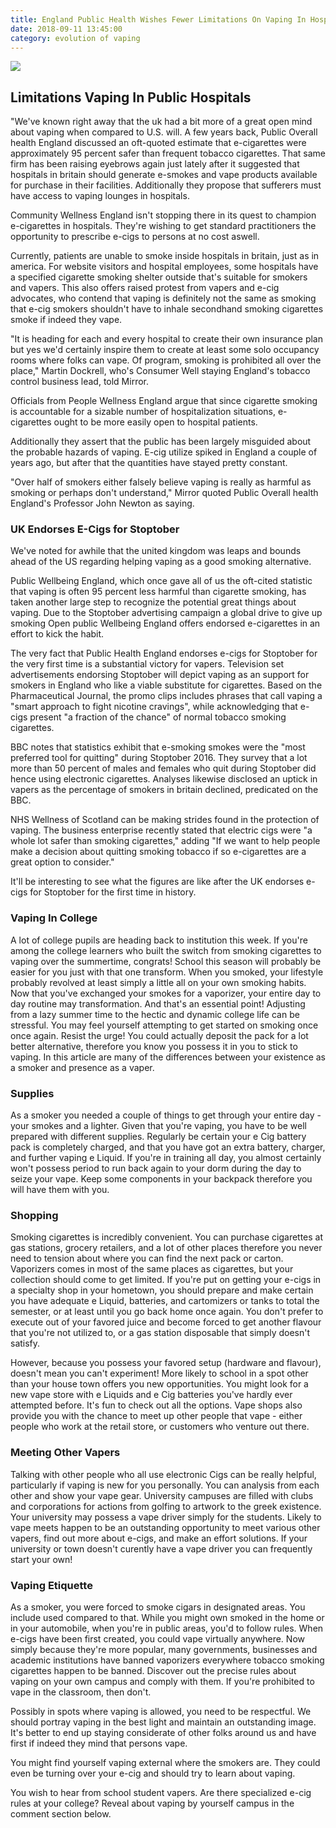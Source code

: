 ```yaml
---
title: England Public Health Wishes Fewer Limitations On Vaping In Hospitals
date: 2018-09-11 13:45:00
category: evolution of vaping
---
```


![](/images/6.jpg)

## Limitations Vaping In Public Hospitals

"We've known right away that the uk had a bit more of a great open mind about vaping when compared to U.S. will. A few years back, Public Overall health England discussed an oft-quoted estimate that e-cigarettes were approximately 95 percent safer than frequent tobacco cigarettes. That same firm has been raising eyebrows again just lately after it suggested that hospitals in britain should generate e-smokes and vape products available for purchase in their facilities. Additionally they propose that sufferers must have access to vaping lounges in hospitals.

Community Wellness England isn't stopping there in its quest to champion e-cigarettes in hospitals. They're wishing to get standard practitioners the opportunity to prescribe e-cigs to persons at no cost aswell.

Currently, patients are unable to smoke inside hospitals in britain, just as in america. For website visitors and hospital employees, some hospitals have a specified cigarette smoking shelter outside that's suitable for smokers and vapers. This also offers raised protest from vapers and e-cig advocates, who contend that vaping is definitely not the same as smoking that e-cig smokers shouldn't have to inhale secondhand smoking cigarettes smoke if indeed they vape.

<!-- more -->

"It is heading for each and every hospital to create their own insurance plan but yes we'd certainly inspire them to create at least some solo occupancy rooms where folks can vape. Of program, smoking is prohibited all over the place," Martin Dockrell, who's Consumer Well staying England's tobacco control business lead, told Mirror.

Officials from People Wellness England argue that since cigarette smoking is accountable for a sizable number of hospitalization situations, e-cigarettes ought to be more easily open to hospital patients.

Additionally they assert that the public has been largely misguided about the probable hazards of vaping. E-cig utilize spiked in England a couple of years ago, but after that the quantities have stayed pretty constant.

"Over half of smokers either falsely believe vaping is really as harmful as smoking or perhaps don't understand," Mirror quoted Public Overall health England's Professor John Newton as saying.

### UK Endorses E-Cigs for Stoptober
We've noted for awhile that the united kingdom was leaps and bounds ahead of the US regarding helping vaping as a good smoking alternative.

Public Wellbeing England, which once gave all of us the oft-cited statistic that vaping is often 95 percent less harmful than cigarette smoking, has taken another large step to recognize the potential great things about vaping. Due to the Stoptober advertising campaign a global drive to give up smoking Open public Wellbeing England offers endorsed e-cigarettes in an effort to kick the habit.

The very fact that Public Health England endorses e-cigs for Stoptober for the very first time is a substantial victory for vapers. Television set advertisements endorsing Stoptober will depict vaping as an support for smokers in England who like a viable substitute for cigarettes. Based on the Pharmaceutical Journal, the promo clips includes phrases that call vaping a "smart approach to fight nicotine cravings", while acknowledging that e-cigs present "a fraction of the chance" of normal tobacco smoking cigarettes.

BBC notes that statistics exhibit that e-smoking smokes were the "most preferred tool for quitting" during Stoptober 2016. They survey that a lot more than 50 percent of males and females who quit during Stoptober did hence using electronic cigarettes. Analyses likewise disclosed an uptick in vapers as the percentage of smokers in britain declined, predicated on the BBC.

NHS Wellness of Scotland can be making strides found in the protection of vaping. The business enterprise recently stated that electric cigs were "a whole lot safer than smoking cigarettes," adding "If we want to help people make a decision about quitting smoking tobacco if so e-cigarettes are a great option to consider."

It'll be interesting to see what the figures are like after the UK endorses e-cigs for Stoptober for the first time in history.

### Vaping In College
A lot of college pupils are heading back to institution this week. If you're among the college learners who built the switch from smoking cigarettes to vaping over the summertime, congrats! School this season will probably be easier for you just with that one transform. When you smoked, your lifestyle probably revolved at least simply a little all on your own smoking habits. Now that you've exchanged your smokes for a vaporizer, your entire day to day routine may transformation. And that's an essential point! Adjusting from a lazy summer time to the hectic and dynamic college life can be stressful. You may feel yourself attempting to get started on smoking once once again. Resist the urge! You could actually deposit the pack for a lot better alternative, therefore you know you possess it in you to stick to vaping. In this article are many of the differences between your existence as a smoker and presence as a vaper.

### Supplies
As a smoker you needed a couple of things to get through your entire day - your smokes and a lighter. Given that you're vaping, you have to be well prepared with different supplies. Regularly be certain your e Cig battery pack is completely charged, and that you have got an extra battery, charger, and further vaping e Liquid. If you're in training all day, you almost certainly won't possess period to run back again to your dorm during the day to seize your vape. Keep some components in your backpack therefore you will have them with you.

### Shopping
Smoking cigarettes is incredibly convenient. You can purchase cigarettes at gas stations, grocery retailers, and a lot of other places therefore you never need to tension about where you can find the next pack or carton. Vaporizers comes in most of the same places as cigarettes, but your collection should come to get limited. If you're put on getting your e-cigs in a specialty shop in your hometown, you should prepare and make certain you have adequate e Liquid, batteries, and cartomizers or tanks to total the semester, or at least until you go back home once again. You don't prefer to execute out of your favored juice and become forced to get another flavour that you're not utilized to, or a gas station disposable that simply doesn't satisfy.

However, because you possess your favored setup (hardware and flavour), doesn't mean you can't experiment! More likely to school in a spot other than your house town offers you new opportunities. You might look for a new vape store with e Liquids and e Cig batteries you've hardly ever attempted before. It's fun to check out all the options. Vape shops also provide you with the chance to meet up other people that vape - either people who work at the retail store, or customers who venture out there.

### Meeting Other Vapers
Talking with other people who all use electronic Cigs can be really helpful, particularly if vaping is new for you personally. You can analysis from each other and show your vape gear. University campuses are filled with clubs and corporations for actions from golfing to artwork to the greek existence. Your university may possess a vape driver simply for the students. Likely to vape meets happen to be an outstanding opportunity to meet various other vapers, find out more about e-cigs, and make an effort solutions. If your university or town doesn't curently have a vape driver you can frequently start your own!

### Vaping Etiquette
As a smoker, you were forced to smoke cigars in designated areas. You include used compared to that. While you might own smoked in the home or in your automobile, when you're in public areas, you'd to follow rules. When e-cigs have been first created, you could vape virtually anywhere. Now simply because they're more popular, many governments, businesses and academic institutions have banned vaporizers everywhere tobacco smoking cigarettes happen to be banned. Discover out the precise rules about vaping on your own campus and comply with them. If you're prohibited to vape in the classroom, then don't.

Possibly in spots where vaping is allowed, you need to be respectful. We should portray vaping in the best light and maintain an outstanding image. It's better to end up staying considerate of other folks around us and have first if indeed they mind that persons vape.

You might find yourself vaping external where the smokers are. They could even be turning over your e-cig and should try to learn about vaping.

You wish to hear from school student vapers. Are there specialized e-cig rules at your college? Reveal about vaping by yourself campus in the comment section below.